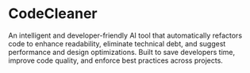 # CodeCleaner
An intelligent and developer-friendly AI tool that automatically refactors code to enhance readability, eliminate technical debt, and suggest performance and design optimizations. Built to save developers time, improve code quality, and enforce best practices across projects.
